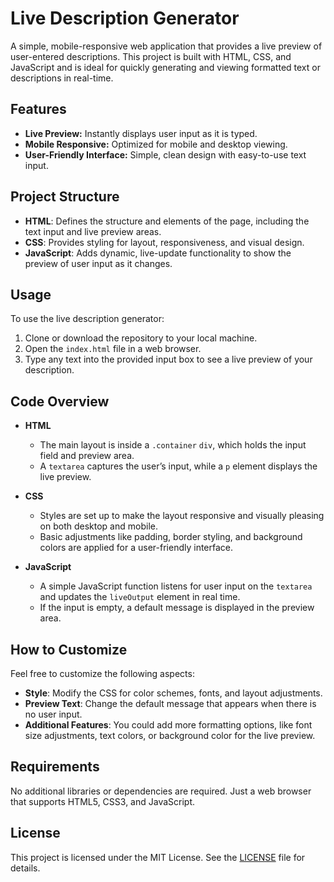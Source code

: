 # Live Description Generator

A simple, mobile-responsive web application that provides a live preview of user-entered descriptions. This project is built with HTML, CSS, and JavaScript and is ideal for quickly generating and viewing formatted text or descriptions in real-time.

## Features

- **Live Preview:** Instantly displays user input as it is typed.
- **Mobile Responsive:** Optimized for mobile and desktop viewing.
- **User-Friendly Interface:** Simple, clean design with easy-to-use text input.

## Project Structure

- **HTML**: Defines the structure and elements of the page, including the text input and live preview areas.
- **CSS**: Provides styling for layout, responsiveness, and visual design.
- **JavaScript**: Adds dynamic, live-update functionality to show the preview of user input as it changes.

## Usage

To use the live description generator:

1. Clone or download the repository to your local machine.
2. Open the `index.html` file in a web browser.
3. Type any text into the provided input box to see a live preview of your description.

## Code Overview

- **HTML**
    - The main layout is inside a `.container` `div`, which holds the input field and preview area.
    - A `textarea` captures the user’s input, while a `p` element displays the live preview.
    
- **CSS**
    - Styles are set up to make the layout responsive and visually pleasing on both desktop and mobile.
    - Basic adjustments like padding, border styling, and background colors are applied for a user-friendly interface.

- **JavaScript**
    - A simple JavaScript function listens for user input on the `textarea` and updates the `liveOutput` element in real time.
    - If the input is empty, a default message is displayed in the preview area.

## How to Customize

Feel free to customize the following aspects:

- **Style**: Modify the CSS for color schemes, fonts, and layout adjustments.
- **Preview Text**: Change the default message that appears when there is no user input.
- **Additional Features**: You could add more formatting options, like font size adjustments, text colors, or background color for the live preview.

## Requirements

No additional libraries or dependencies are required. Just a web browser that supports HTML5, CSS3, and JavaScript.

## License

This project is licensed under the MIT License. See the [LICENSE](LICENSE) file for details.
